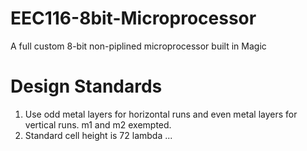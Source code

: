# EEC116-8bit-Microprocessor
A full custom 8-bit non-piplined microprocessor built in Magic

# Design Standards
1. Use odd metal layers for horizontal runs and even metal layers for vertical runs. m1 and m2 exempted.
2. Standard cell height is 72 lambda
...
